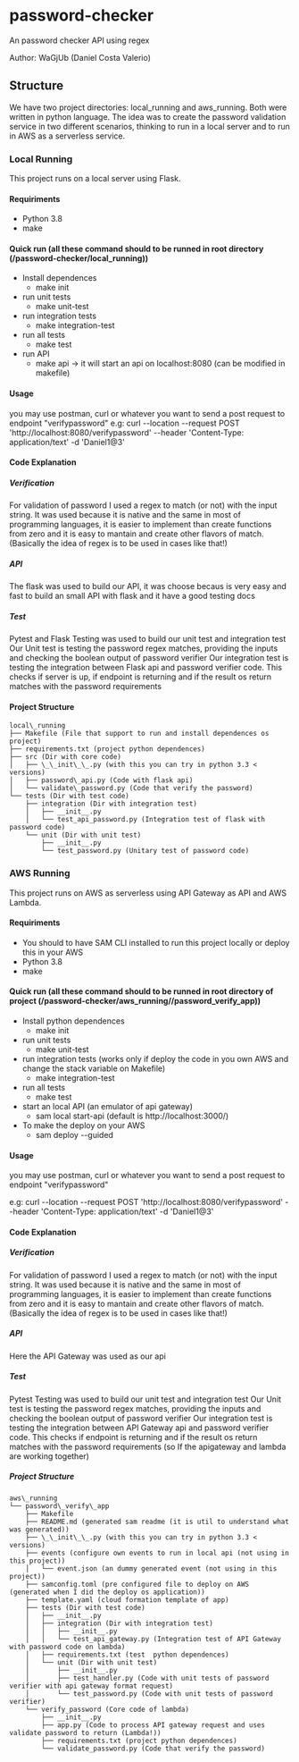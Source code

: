 # password-checker
An password checker API using regex

Author: WaGjUb (Daniel Costa Valerio)

## Structure
We have two project directories: local\_running and aws\_running.
Both were written in python language. 
The idea was to create the password validation service in two different scenarios, thinking to run in a local server and to run in AWS as a serverless service.

### Local Running
This project runs on a local server using Flask.

#### Requiriments
- Python 3.8
- make

#### Quick run (all these command should to be runned in root directory (/password-checker/local\_running))
- Install dependences
	- make init
- run unit tests
	- make unit-test
- run integration tests
	- make integration-test
- run all tests
	- make test
- run API
	- make api -> it will start an api on localhost:8080 (can be modified in makefile)

#### Usage
you may use postman, curl or whatever you want to send a post request to endpoint "verifypassword"
e.g: curl --location --request POST 'http://localhost:8080/verifypassword' --header 'Content-Type: application/text' -d 'Daniel1@3'

#### Code Explanation

##### Verification
For validation of password I used a regex to match (or not) with the input string. It was used because it is native and the same in most of programming languages, it is easier to implement than create functions from zero and it is easy to mantain and create other flavors of match. (Basically the idea of regex is to be used in cases like that!)

##### API
The flask was used to build our API, it was choose becaus is very easy and fast to build an small API with flask and it have a good testing docs

##### Test
Pytest and Flask Testing was used to build our unit test and integration test
Our Unit test is testing the password regex matches, providing the inputs and checking the boolean output of password verifier
Our integration test is testing the integration between Flask api and password verifier code. This checks if server is up, if endpoint is returning and if the result os return matches with the password requirements

#### Project Structure
```
local\_running
├── Makefile (File that support to run and install dependences os project)
├── requirements.txt (project python dependences)
├── src (Dir with core code)
│   ├── \_\_init\_\_.py (with this you can try in python 3.3 < versions)
│   ├── password\_api.py (Code with flask api)
│   └── validate\_password.py (Code that verify the password)
└── tests (Dir with test code)
    ├── integration (Dir with integration test)
    │   ├── __init__.py
    │   └── test_api_password.py (Integration test of flask with password code)
    └── unit (Dir with unit test)
        ├── __init__.py
        └── test_password.py (Unitary test of password code)
```

### AWS Running
This project runs on AWS as serverless using API Gateway as API and AWS Lambda.

#### Requiriments
- You should to have SAM CLI installed to run this project locally or deploy this in your AWS
- Python 3.8
- make

#### Quick run (all these command should to be runned in root directory of project (/password-checker/aws\_running//password\_verify\_app))
- Install python dependences
	- make init
- run unit tests
	- make unit-test
- run integration tests (works only if deploy the code in you own AWS and change the stack variable on Makefile)
	- make integration-test
- run all tests
	- make test
- start an local API (an emulator of api gateway)
	- sam local start-api (default is http://localhost:3000/)
- To make the deploy on your AWS
	- sam deploy --guided

#### Usage
you may use postman, curl or whatever you want to send a post request to endpoint "verifypassword"

e.g: curl --location --request POST 'http://localhost:8080/verifypassword' --header 'Content-Type: application/text' -d 'Daniel1@3'

#### Code Explanation

##### Verification
For validation of password I used a regex to match (or not) with the input string. It was used because it is native and the same in most of programming languages, it is easier to implement than create functions from zero and it is easy to mantain and create other flavors of match. (Basically the idea of regex is to be used in cases like that!)

##### API
Here the API Gateway was used as our api

##### Test
Pytest Testing was used to build our unit test and integration test
Our Unit test is testing the password regex matches, providing the inputs and checking the boolean output of password verifier
Our integration test is testing the integration between API Gateway api and password verifier code. This checks if endpoint is returning and if the result os return matches with the password requirements (so If the apigateway and lambda are working together)

##### Project Structure
```
aws\_running
└── password\_verify\_app
    ├── Makefile
    ├── README.md (generated sam readme (it is util to understand what was generated))
    ├── \_\_init\_\_.py (with this you can try in python 3.3 < versions)
    ├── events (configure own events to run in local api (not using in this project))
    │   └── event.json (an dummy generated event (not using in this project))
    ├── samconfig.toml (pre configured file to deploy on AWS (generated when I did the deploy os application))
    ├── template.yaml (cloud formation template of app)
    ├── tests (Dir with test code)
    │   ├── __init__.py 
    │   ├── integration (Dir with integration test)
    │   │   ├── __init__.py
    │   │   └── test_api_gateway.py (Integration test of API Gateway with password code on lambda)
    │   ├── requirements.txt (test  python dependences)
    │   └── unit (Dir with unit test)
    │       ├── __init__.py
    │       ├── test_handler.py (Code with unit tests of password verifier with api gateway format request)
    │       └── test_password.py (Code with unit tests of password verifier)
    └── verify_password (Core code of lambda)
        ├── __init__.py
        ├── app.py (Code to process API gateway request and uses validate password to return (Lambda!))
        ├── requirements.txt (project python dependences)
        └── validate_password.py (Code that verify the password)
```
